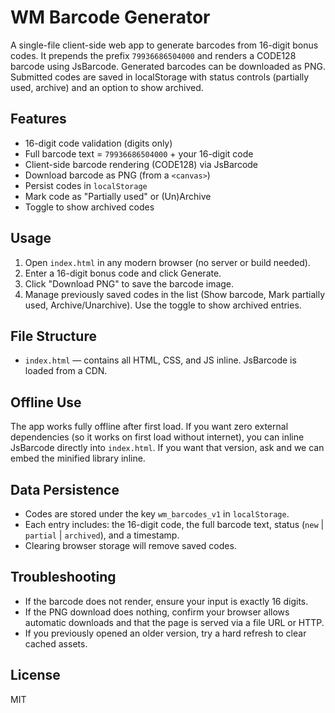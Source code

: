 # WM Barcode Generator

A single-file client-side web app to generate barcodes from 16-digit bonus codes. It prepends the prefix `79936686504000` and renders a CODE128 barcode using JsBarcode. Generated barcodes can be downloaded as PNG. Submitted codes are saved in localStorage with status controls (partially used, archive) and an option to show archived.

## Features
- 16-digit code validation (digits only)
- Full barcode text = `79936686504000` + your 16-digit code
- Client-side barcode rendering (CODE128) via JsBarcode
- Download barcode as PNG (from a `<canvas>`)
- Persist codes in `localStorage`
- Mark code as "Partially used" or (Un)Archive
- Toggle to show archived codes

## Usage
1. Open `index.html` in any modern browser (no server or build needed).
2. Enter a 16-digit bonus code and click Generate.
3. Click "Download PNG" to save the barcode image.
4. Manage previously saved codes in the list (Show barcode, Mark partially used, Archive/Unarchive). Use the toggle to show archived entries.

## File Structure
- `index.html` — contains all HTML, CSS, and JS inline. JsBarcode is loaded from a CDN.

## Offline Use
The app works fully offline after first load. If you want zero external dependencies (so it works on first load without internet), you can inline JsBarcode directly into `index.html`. If you want that version, ask and we can embed the minified library inline.

## Data Persistence
- Codes are stored under the key `wm_barcodes_v1` in `localStorage`.
- Each entry includes: the 16-digit code, the full barcode text, status (`new` | `partial` | `archived`), and a timestamp.
- Clearing browser storage will remove saved codes.

## Troubleshooting
- If the barcode does not render, ensure your input is exactly 16 digits.
- If the PNG download does nothing, confirm your browser allows automatic downloads and that the page is served via a file URL or HTTP.
- If you previously opened an older version, try a hard refresh to clear cached assets.

## License
MIT
